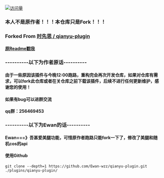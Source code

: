 [![访问量](https://count.getloli.com/get/@qianyu-plugin?theme=moebooru)](https://github.com/YuYue-Amatsuki/qianyu-plugin/)
### 本人不是原作者！！！本仓库只是Fork！！！
### Forked From [时先思 / qianyu-plugin](https://gitee.com/think-first-sxs/qianyu-plugin)
#### [原Readme戳我](readme_original.md)
### ----------以下为作者原话----------

#### 由于一些原因该插件与今晚12:00跑路，重构完会再次开发仓库，如果对仓库有需求，可以fork此仓库或者在关仓库之前下载该插件，后续不进行任何更新维护，感谢您的使用！ 
#### 如果有bug可以进群交流
#### qq群：256469453

### ----------以下为Ewan的话----------
#### Ewan===》吾甚爱美腿功能，可惜原作者跑路只能fork一下了，修改了美腿和随机cos的api
#### 使用Github
`git clone --depth=1 https://github.com/Ewan-wzz/qianyu-plugin.git ./plugins/qianyu-plugin/`

